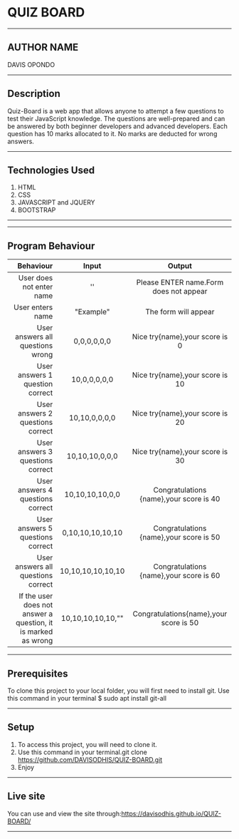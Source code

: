 # QUIZ BOARD
--------------------------------------------------------------------------
## AUTHOR NAME
DAVIS OPONDO

--------------------------------------------------------------------------
## Description
Quiz-Board is a web app that allows anyone to attempt a few questions to test their JavaScript knowledge. The questions are well-prepared and can be answered by both beginner developers and advanced developers. Each question has 10 marks allocated to it. No marks are deducted for wrong answers.

-----------------------------------------------------------------------------------------------
## Technologies Used
1. HTML
2. CSS
3. JAVASCRIPT and JQUERY
4. BOOTSTRAP

-----------------------------------------------------------------------------------------------
------------------------------------------------------------------------------------------------
## Program Behaviour

|Behaviour         | Input    | Output   |
|-----------------:|:----------------:|:------------:|
| User does not enter name|''|	Please ENTER name.Form does not appear|
| User enters name	|"Example"|	The form will appear|
| User answers all questions wrong	|0,0,0,0,0,0	|Nice try{name},your score is 0|
| User answers 1 question correct	|10,0,0,0,0,0	|Nice try{name},your score is 10|
| User answers 2 questions correct	|10,10,0,0,0,0|	Nice try{name},your score is 20|
| User answers 3 questions correct	|10,10,10,0,0,0|	Nice try{name},your score is 30|
| User answers 4 questions correct	|10,10,10,10,0,0|	Congratulations {name},your score is 40|
| User answers 5 questions correct	|0,10,10,10,10,10|	Congratulations {name},your score is 50|
| User answers all questions correct|10,10,10,10,10,10	|Congratulations {name},your score is 60|
| If the user does not answer a question, it is marked as wrong|	10,10,10,10,10,""	|Congratulations{name},your score is 50|

--------------------------------------------------------------------------------------------------------

## Prerequisites

To clone this project to your local folder, you will first need to install git. Use this command in your terminal $ sudo apt install git-all

-------------------------------------------------------------------------------------------------------

## Setup
1. To access this project, you will need to clone it.
2. Use this command in your terminal.git clone https://github.com/DAVISODHIS/QUIZ-BOARD.git
3. Enjoy

------------------------------------------------------------------------------------------------------
## Live site
You can use and view the site through:https://davisodhis.github.io/QUIZ-BOARD/

-------------------------------------------------------------------------------------------------------
